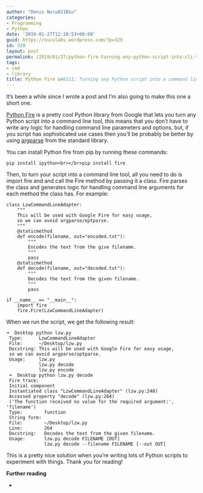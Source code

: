 ```yaml
---
author: "Denis Nu\u021Biu"
categories:
- Programming
- Python
date: '2019-01-27T12:28:53+00:00'
guid: https://nuculabs.wordpress.com/?p=329
id: 329
layout: post
permalink: /2019/01/27/python-fire-turning-any-python-script-into-cli-tool/
tags:
- cmd
- library
title: Python Fire &#8211; Turning any Python script into a command line tool
---
```

It’s been a while since I wrote a post and I’m also going to make this one a short one.


[Python Fire](https://github.com/google/python-fire) is a pretty cool Python library from Google that lets you turn any Python script into a command line tool, this means that you don’t have to write any logic for handling command line parameters and options, but, if you script has sophisticated use cases then you’ll be probably be better by using [argparse](https://docs.python.org/3/library/argparse.html) from the standard library.


You can install Python fire from pip by running these commands:


```
pip install ipython<br></br>pip install fire
```


Then, to turn your script into a command line tool, all you need to do is import fire and and call the Fire method by passing it a class. Fire parses the class and generates logic for handling command line arguments for each method the class has. For example:


```
class LzwCommandLineAdapter:
    """
    This will be used with Google Fire for easy usage,
    so we can avoid argparse/optparse.
    """
    @staticmethod
    def encode(filename, out="encoded.txt"):
        """
        Encodes the text from the give filename.
        """
        pass
    @staticmethod
    def decode(filename, out="decoded.txt"):
        """
        Decodes the text from the given filename.
        """
        pass
 
if __name__ == "__main__":
    import fire
    fire.Fire(LzwCommandLineAdapter)
```


When we run the script, we get the following result:


```
➜  Desktop python lzw.py
 Type:      LzwCommandLineAdapter
 File:      ~/Desktop/lzw.py
 Docstring: This will be used with Google Fire for easy usage,
 so we can avoid argparse/optparse.
 Usage:     lzw.py
            lzw.py decode
            lzw.py encode
 ➜  Desktop python lzw.py decode
 Fire trace:
 Initial component
 Instantiated class "LzwCommandLineAdapter" (lzw.py:248)
 Accessed property "decode" (lzw.py:264)
 ('The function received no value for the required argument:', 'filename') 
 Type:        function
 String form: 
 File:        ~/Desktop/lzw.py
 Line:        264
 Docstring:   Decodes the text from the given filename.
 Usage:       lzw.py decode FILENAME [OUT]
              lzw.py decode --filename FILENAME [--out OUT]
```


This is a pretty nice solution when you’re writing lots of Python scripts to experiment with things. Thank you for reading!


**Further reading**


- 